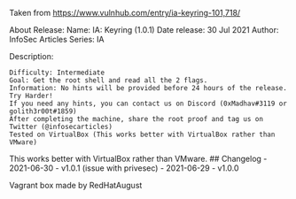 Taken from https://www.vulnhub.com/entry/ia-keyring-101,718/ 

About Release:
    Name: IA: Keyring (1.0.1)
    Date release: 30 Jul 2021
    Author: InfoSec Articles
    Series: IA

Description:

    Difficulty: Intermediate
    Goal: Get the root shell and read all the 2 flags.
    Information: No hints will be provided before 24 hours of the release. Try Harder!
    If you need any hints, you can contact us on Discord (0xMadhav#3119 or golith3r00t#1859)
    After completing the machine, share the root proof and tag us on Twitter (@infosecarticles)
    Tested on VirtualBox (This works better with VirtualBox rather than VMware)

This works better with VirtualBox rather than VMware. ## Changelog - 2021-06-30 - v1.0.1 (issue with privesec) - 2021-06-29 - v1.0.0 

Vagrant box made by RedHatAugust
